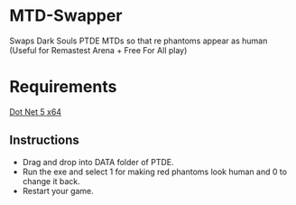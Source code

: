 # MTD-Swapper
Swaps Dark Souls PTDE MTDs so that re phantoms appear as human (Useful for Remastest Arena + Free For All play)

# Requirements   
[Dot Net 5 x64](https://dotnet.microsoft.com/download/dotnet/5.0)

## Instructions
* Drag and drop into DATA folder of PTDE.  
* Run the exe and select 1 for making red phantoms look human and 0 to change it back.  
* Restart your game.  
